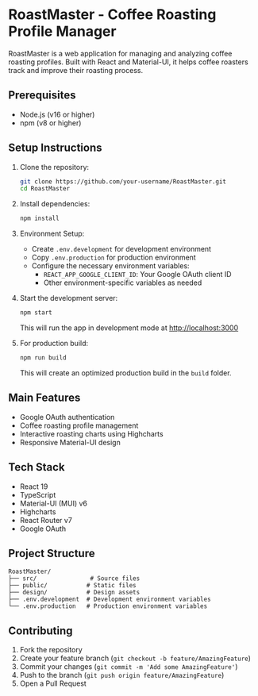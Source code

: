 # RoastMaster - Coffee Roasting Profile Manager

RoastMaster is a web application for managing and analyzing coffee roasting profiles. Built with React and Material-UI, it helps coffee roasters track and improve their roasting process.

## Prerequisites

- Node.js (v16 or higher)
- npm (v8 or higher)

## Setup Instructions

1. Clone the repository:
   ```bash
   git clone https://github.com/your-username/RoastMaster.git
   cd RoastMaster
   ```

2. Install dependencies:
   ```bash
   npm install
   ```

3. Environment Setup:
   - Create `.env.development` for development environment
   - Copy `.env.production` for production environment
   - Configure the necessary environment variables:
     - `REACT_APP_GOOGLE_CLIENT_ID`: Your Google OAuth client ID
     - Other environment-specific variables as needed

4. Start the development server:
   ```bash
   npm start
   ```
   This will run the app in development mode at [http://localhost:3000](http://localhost:3000)

5. For production build:
   ```bash
   npm run build
   ```
   This will create an optimized production build in the `build` folder.

## Main Features

- Google OAuth authentication
- Coffee roasting profile management
- Interactive roasting charts using Highcharts
- Responsive Material-UI design

## Tech Stack

- React 19
- TypeScript
- Material-UI (MUI) v6
- Highcharts
- React Router v7
- Google OAuth

## Project Structure

```
RoastMaster/
├── src/               # Source files
├── public/           # Static files
├── design/           # Design assets
├── .env.development  # Development environment variables
└── .env.production   # Production environment variables
```

## Contributing

1. Fork the repository
2. Create your feature branch (`git checkout -b feature/AmazingFeature`)
3. Commit your changes (`git commit -m 'Add some AmazingFeature'`)
4. Push to the branch (`git push origin feature/AmazingFeature`)
5. Open a Pull Request
